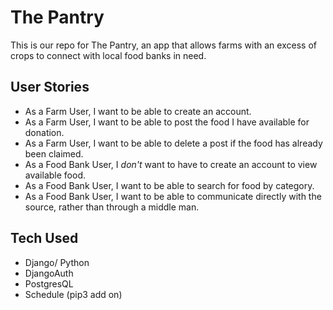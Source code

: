 # The Pantry
This is our repo for The Pantry, an app that allows farms with an excess of crops to connect with local food banks in need. 


## User Stories

- As a Farm User, I want to be able to create an account.
- As a Farm User, I want to be able to post the food I have available for donation.
- As a Farm User, I want to be able to delete a post if the food has already been claimed.
- As a Food Bank User, I *don't* want to have to create an account to view available food.
- As a Food Bank User, I want to be able to search for food by category.
- As a Food Bank User, I want to be able to communicate directly with the source, rather than through a middle man.

## Tech Used

- Django/ Python
- DjangoAuth
- PostgresQL
- Schedule (pip3 add on)


## 